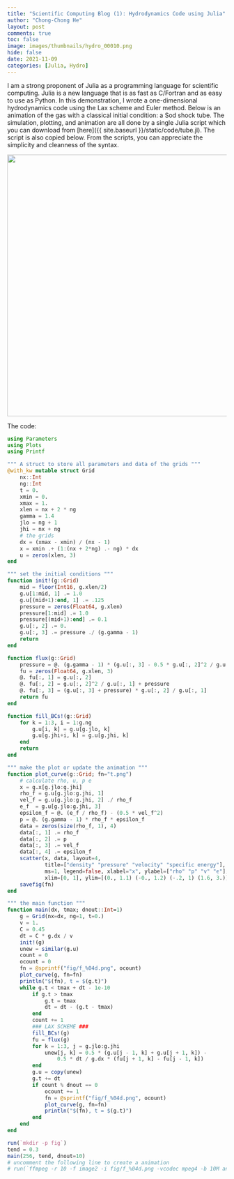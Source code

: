 ```yaml
---
title: "Scientific Computing Blog (1): Hydrodynamics Code using Julia"
author: "Chong-Chong He"
layout: post
comments: true
toc: false
image: images/thumbnails/hydro_00010.png
hide: false
date: 2021-11-09
categories: [Julia, Hydro]
---
```


I am a strong proponent of Julia as a programming language for scientific computing. Julia is a new language that is as fast as C/Fortran and as easy to use as Python. In this demonstration, I wrote a one-dimensional hydrodynamics code using the Lax scheme and Euler method. Below is an animation of the gas with a classical initial condition: a Sod shock tube. The simulation, plotting, and animation are all done by a single Julia script which you can download from [here]({{ site.baseurl }}/static/code/tube.jl). The script is also copied below. From the scripts, you can appreciate the simplicity and cleanness of the syntax.

<img src="{{ site.baseurl }}/images/animation.gif" style="width:600px; display:block; margin:auto" />

The code:

```julia
using Parameters 
using Plots
using Printf

""" A struct to store all parameters and data of the grids """
@with_kw mutable struct Grid
	nx::Int
	ng::Int
	t = 0.
	xmin = 0.
	xmax = 1.
	xlen = nx + 2 * ng
	gamma = 1.4
	jlo = ng + 1
	jhi = nx + ng
	# the grids
	dx = (xmax - xmin) / (nx - 1)
	x = xmin .+ (1:(nx + 2*ng) .- ng) * dx
	u = zeros(xlen, 3)
end

""" set the initial conditions """
function init!(g::Grid)
	mid = floor(Int16, g.xlen/2)
	g.u[1:mid, 1] .= 1.0
	g.u[(mid+1):end, 1] .= .125
	pressure = zeros(Float64, g.xlen)
	pressure[1:mid] .= 1.0
	pressure[(mid+1):end] .= 0.1
	g.u[:, 2] .= 0.
	g.u[:, 3] .= pressure ./ (g.gamma - 1)
	return
end

function flux(g::Grid)
	pressure = @. (g.gamma - 1) * (g.u[:, 3] - 0.5 * g.u[:, 2]^2 / g.u[:, 1])
	fu = zeros(Float64, g.xlen, 3)
	@. fu[:, 1] = g.u[:, 2]
	@. fu[:, 2] = g.u[:, 2]^2 / g.u[:, 1] + pressure
	@. fu[:, 3] = (g.u[:, 3] + pressure) * g.u[:, 2] / g.u[:, 1]
	return fu
end

function fill_BCs!(g::Grid)
	for k = 1:3, i = 1:g.ng
		g.u[i, k] = g.u[g.jlo, k]
		g.u[g.jhi+i, k] = g.u[g.jhi, k]
	end
	return
end

""" make the plot or update the animation """
function plot_curve(g::Grid; fn="t.png")
	# calculate rho, u, p e
	x = g.x[g.jlo:g.jhi]
	rho_f = g.u[g.jlo:g.jhi, 1]
	vel_f = g.u[g.jlo:g.jhi, 2] ./ rho_f
	e_f  = g.u[g.jlo:g.jhi, 3]
	epsilon_f = @. (e_f / rho_f) - (0.5 * vel_f^2)
	p = @. (g.gamma - 1) * rho_f * epsilon_f
	data = zeros(size(rho_f, 1), 4)
	data[:, 1] .= rho_f
	data[:, 2] .= p
	data[:, 3] .= vel_f
	data[:, 4] .= epsilon_f
	scatter(x, data, layout=4,
			title=["density" "pressure" "velocity" "specific energy"],
			ms=1, legend=false, xlabel="x", ylabel=["rho" "p" "v" "ϵ"],
			xlim=[0, 1], ylim=[(0., 1.1) (-0., 1.2) (-.2, 1) (1.6, 3.)], dpi=300)
	savefig(fn)
end

""" the main function """
function main(dx, tmax; dnout::Int=1)
	g = Grid(nx=dx, ng=1, t=0.)
	v = 1.
	C = 0.45
	dt = C * g.dx / v
	init!(g)
	unew = similar(g.u)
	count = 0
	ocount = 0
	fn = @sprintf("fig/f_%04d.png", ocount)
	plot_curve(g, fn=fn)
	println("$(fn), t = $(g.t)")
	while g.t < tmax + dt - 1e-10
		if g.t > tmax
			g.t = tmax
			dt = dt - (g.t - tmax)
		end
		count += 1
		### LAX SCHEME ###
		fill_BCs!(g)
		fu = flux(g)
		for k = 1:3, j = g.jlo:g.jhi
			unew[j, k] = 0.5 * (g.u[j - 1, k] + g.u[j + 1, k]) -
				0.5 * dt / g.dx * (fu[j + 1, k] - fu[j - 1, k])
		end
		g.u = copy(unew)
		g.t += dt
		if count % dnout == 0
			ocount += 1
			fn = @sprintf("fig/f_%04d.png", ocount)
			plot_curve(g, fn=fn)
			println("$(fn), t = $(g.t)")
		end
	end
end 

run(`mkdir -p fig`)
tend = 0.3
main(256, tend, dnout=10)
# uncomment the following line to create a animation
# run(`ffmpeg -r 10 -f image2 -i fig/f_%04d.png -vcodec mpeg4 -b 10M animation.avi`)
```
